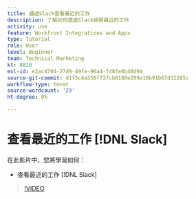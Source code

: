 ```yaml
---
title: 通過Slack查看最近的工作
description: 了解如何透過Slack檢視最近的工作
activity: use
feature: Workfront Integrations and Apps
type: Tutorial
role: User
level: Beginner
team: Technical Marketing
kt: 8820
exl-id: e2ac4704-27d9-49fe-96a4-fd8fe8b48d94
source-git-commit: d1f5c4a558f737cb8188e209a16b91b67d32285c
workflow-type: tm+mt
source-wordcount: '29'
ht-degree: 0%

---
```


# 查看最近的工作 [!DNL Slack]

在此影片中，您將學習如何：

* 查看最近的工作 [!DNL Slack]

>[!VIDEO](https://video.tv.adobe.com/v/335120/?quality=12)
